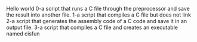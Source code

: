 Hello world
0-a script that runs a C file through the preprocessor and save the result into another file.
1-a script that compiles a C file but does not link
2-a script that generates the assembly code of a C code and save it in an output file.
3-a script that compiles a C file and creates an executable named cisfun 
